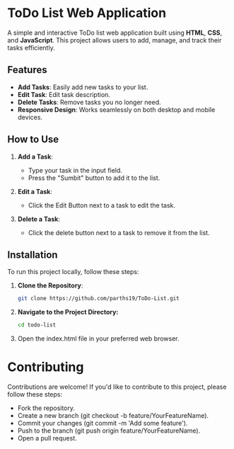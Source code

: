 # ToDo List Web Application

A simple and interactive ToDo list web application built using **HTML**, **CSS**, and **JavaScript**. This project allows users to add, manage, and track their tasks efficiently.

## Features

- **Add Tasks**: Easily add new tasks to your list.
- **Edit Task**: Edit task description.
- **Delete Tasks**: Remove tasks you no longer need.
- **Responsive Design**: Works seamlessly on both desktop and mobile devices.

## How to Use

1. **Add a Task**:
   - Type your task in the input field.
   - Press the "Sumbit" button to add it to the list.

2. **Edit a Task**:
   - Click the Edit Button next to a task to edit the task.

3. **Delete a Task**:
   - Click the delete button next to a task to remove it from the list.

## Installation

To run this project locally, follow these steps:

1. **Clone the Repository**:
   ```bash
   git clone https://github.com/parths19/ToDo-List.git

2. **Navigate to the Project Directory:**
   ```bash
   cd todo-list
   ```
3. Open the index.html file in your preferred web browser.


# Contributing

Contributions are welcome! If you'd like to contribute to this project, please follow these steps:

- Fork the repository.
- Create a new branch (git checkout -b feature/YourFeatureName).
- Commit your changes (git commit -m 'Add some feature').
- Push to the branch (git push origin feature/YourFeatureName).
- Open a pull request.

  
